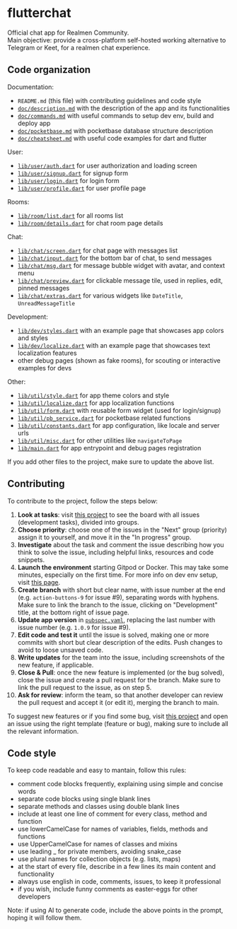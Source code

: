 # flutterchat

Official chat app for Realmen Community.<br/>
Main objective: provide a cross-platform self-hosted working alternative to Telegram or Keet, for a realmen chat experience.


## Code organization

Documentation:
- `README.md` (this file) with contributing guidelines and code style
- [`doc/description.md`](doc/description.md) with the description of the app and its functionalities
- [`doc/commands.md`](doc/commands.md) with useful commands to setup dev env, build and deploy app
- [`doc/pocketbase.md`](doc/pocketbase.md) with pocketbase database structure description
- [`doc/cheatsheet.md`](doc/cheatsheet.md) with useful code examples for dart and flutter

User:
- [`lib/user/auth.dart`](lib/user/auth.dart) for user authorization and loading screen
- [`lib/user/signup.dart`](lib/user/signup.dart) for signup form
- [`lib/user/login.dart`](lib/user/login.dart) for login form
- [`lib/user/profile.dart`](lib/user/profile.dart) for user profile page

Rooms:
- [`lib/room/list.dart`](lib/room/list.dart) for all rooms list
- [`lib/room/details.dart`](lib/room/details.dart) for chat room page details

Chat:
- [`lib/chat/screen.dart`](lib/chat/screen.dart) for chat page with messages list
- [`lib/chat/input.dart`](lib/chat/input.dart) for the bottom bar of chat, to send messages
- [`lib/chat/msg.dart`](lib/chat/msg.dart) for message bubble widget with avatar, and context menu
- [`lib/chat/preview.dart`](lib/chat/preview.dart) for clickable message tile, used in replies, edit, pinned messages
- [`lib/chat/extras.dart`](lib/chat/extras.dart) for various widgets like `DateTitle`, `UnreadMessageTitle`

Development:
- [`lib/dev/styles.dart`](lib/dev/styles.dart) with an example page that showcases app colors and styles
- [`lib/dev/localize.dart`](lib/dev/localize.dart) with an example page that showcases text localization features
- other debug pages (shown as fake rooms), for scouting or interactive examples for devs

Other:
- [`lib/util/style.dart`](lib/util/style.dart) for app theme colors and style
- [`lib/util/localize.dart`](lib/util/localize.dart) for app localization functions
- [`lib/util/form.dart`](lib/util/form.dart) with reusable form widget (used for login/signup)
- [`lib/util/pb_service.dart`](lib/util/pb_service.dart) for pocketbase related functions 
- [`lib/util/constants.dart`](lib/util/constants.dart) for app configuration, like locale and server urls
- [`lib/util/misc.dart`](lib/util/misc.dart) for other utilities like `navigateToPage`
- [`lib/main.dart`](lib/main.dart) for app entrypoint and debug pages registration

If you add other files to the project, make sure to update the above list.


## Contributing

To contribute to the project, follow the steps below:


1. **Look at tasks**: visit [this project](https://github.com/users/scanzy/projects/1) to see the board with all issues (development tasks), divided into groups.
2. **Choose priority**: choose one of the issues in the "Next" group (priority) assign it to yourself, and move it in the "In progress" group.
3. **Investigate** about the task and comment the issue describing how you think to solve the issue, including helpful links, resources and code snippets.
4. **Launch the environment** starting Gitpod or Docker. This may take some minutes, especially on the first time. For more info on dev env setup, visit [this page](doc/commands.md).
5. **Create branch** with short but clear name, with issue number at the end (e.g. `action-buttons-9` for issue #9), separating words with hyphens. Make sure to link the branch to the issue, clicking on "Development" title, at the bottom right of issue page.
6. **Update app version** in [`pubspec.yaml`](pubspec.yaml), replacing the last number with issue number (e.g. `1.0.9` for issue #9).
7. **Edit code and test it** until the issue is solved, making one or more commits with short but clear description of the edits. Push changes to avoid to loose unsaved code.
8. **Write updates** for the team into the issue, including screenshots of the new feature, if applicable.
9. **Close & Pull**: once the new feature is implemented (or the bug solved), close the issue and create a pull request for the branch. Make sure to link the pull request to the issue, as on step 5.
10. **Ask for review**: inform the team, so that another developer can review the pull request and accept it (or edit it), merging the branch to main.

To suggest new features or if you find some bug, visit [this project](https://github.com/users/scanzy/projects/1) and open an issue using the right template (feature or bug), making sure to include all the relevant information.


## Code style

To keep code readable and easy to mantain, follow this rules:
- comment code blocks frequently, explaining using simple and concise words
- separate code blocks using single blank lines
- separate methods and classes using double blank lines
- include at least one line of comment for every class, method and function
- use lowerCamelCase for names of variables, fields, methods and functions
- use UpperCamelCase for names of classes and mixins
- use leading _ for private members, avoiding snake_case
- use plural names for collection objects (e.g. lists, maps)
- at the start of every file, describe in a few lines its main content and functionality
- always use english in code, comments, issues, to keep it professional
- if you wish, include funny comments as easter-eggs for other developers

Note: if using AI to generate code, include the above points in the prompt, hoping it will follow them.
